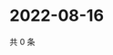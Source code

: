 # 2022-08-16

共 0 条

<!-- BEGIN WEIBO -->
<!-- 最后更新时间 Tue Aug 16 2022 21:29:38 GMT+0800 (China Standard Time) -->

<!-- END WEIBO -->
